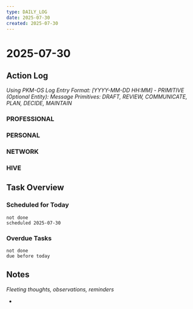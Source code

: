 ```yaml
---
type: DAILY_LOG
date: 2025-07-30
created: 2025-07-30
---
```


# 2025-07-30

## Action Log

_Using PKM-OS Log Entry Format: [YYYY-MM-DD HH:MM] - PRIMITIVE (Optional Entity): Message_
_Primitives: DRAFT, REVIEW, COMMUNICATE, PLAN, DECIDE, MAINTAIN_

### PROFESSIONAL


### PERSONAL


### NETWORK



### HIVE


## Task Overview

### Scheduled for Today
```tasks
not done
scheduled 2025-07-30
```

### Overdue Tasks
```tasks
not done
due before today
```

## Notes

_Fleeting thoughts, observations, reminders_

-
